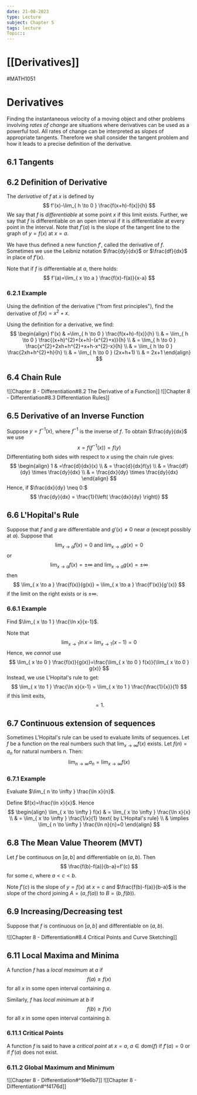 ```yaml
---
date: 21-08-2023
type: Lecture
subject: Chapter 5
tags: lecture
Topic:: 
---
```

# [[Derivatives]]
#MATH1051
# Derivatives

Finding the instantaneous velocity of a moving object and other problems involving *rates of change* are situations where derivatives can be used as a powerful tool. All rates of change can be interpreted as *slopes* of appropriate tangents. Therefore we shall consider the tangent problem and how it leads to a precise definition of the derivative.

## 6.1 Tangents

## 6.2 Definition of Derivative

The *derivative* of $f$ at $x$ is defined by 
$$
f'(x)-\lim_{ h \to 0 } \frac{f(x+h)-f(x)}{h}
$$
We say that $f$ is *differentiable* at some point $x$ if this limit exists. Further, we say that $f$ is differentiable on an open interval if it is differentiable at every point in the interval. Note that $f'(a)$ is the slope of the tangent line to the graph of $y=f(x)$ at $x=a.$

We have thus defined a new function $f'$, called the derivative of $f$. Sometimes we use the Leibniz notation $\frac{dy}{dx}$ or $\frac{df}{dx}$ in place of $f'(x).$

Note that if $f$ is differentiable at $a$, there holds:
$$
f'(a)=\lim_{ x \to a } \frac{f(x)-f(a)}{x-a}
$$

### 6.2.1 Example

Using the definition of the derivative ("from first principles"), find the derivative of $f(x)=x^{2}+x$.

Using the definition for a derivative, we find:
$$
\begin{align}
f'(x) & =\lim_{ h \to 0 } \frac{f(x+h)-f(x)}{h} \\
  & = \lim_{ h \to 0 } \frac{(x+h)^{2}+(x+h)-(x^{2}+x)}{h} \\
  & = \lim_{ h \to 0 } \frac{x^{2}+2xh+h^{2}+x+h-x^{2}-x}{h} \\
  & = \lim_{  h \to 0 } \frac{2xh+h^{2}+h}{h} \\
  & = \lim_{ h \to 0 } (2x+h+1) \\
  & = 2x+1
\end{align}
$$
## 6.4 Chain Rule

![[Chapter 8 - Differentiation#8.2 The Derivative of a Function]]
![[Chapter 8 - Differentiation#8.3 Differentiation Rules]]
## 6.5 Derivative of an Inverse Function

Suppose $y=f^{-1}(x)$, where $f^{-1}$ is the inverse of $f$. To obtain $\frac{dy}{dx}$ we use 
$$
x=f(f^{-1}(x))=f(y)
$$
Differentiating both sides with respect to $x$ using the chain rule gives:
$$
\begin{align}
1 & =\frac{d}{dx}(x)  \\
  & = \frac{d}{dx}f(y) \\
  & = \frac{df}{dy} \times \frac{dy}{dx}  \\
  & = \frac{dx}{dy} \times \frac{dy}{dx}
\end{align}
$$
Hence, if $\frac{dx}{dy} \neq 0:$
$$
\frac{dy}{dx} = \frac{1}{\left( \frac{dx}{dy} \right)}
$$
## 6.6 L'Hopital's Rule

Suppose that $f$ and $g$ are differentiable and $g'(x)\neq 0$ near $a$ (except possibly at $a$). Suppose that
$$
\lim_{ x \to a } f(x)=0  \text{ and } \lim_{ x \to a } g(x)=0
$$
or
$$
\lim_{ x \to a } f(x)=\pm \infty \text{ and } \lim_{  x \to a } g(x)=\pm \infty
$$
then
$$
\lim_{ x \to a } \frac{f(x)}{g(x)} = \lim_{ x \to a } \frac{f'(x)}{g'(x)}
$$
if the limit on the right exists or is $\pm \infty$.

### 6.6.1 Example

Find $\lim_{ x \to 1 } \frac{\ln x}{x-1}$.

Note that 
$$
\lim_{ x \to 1 } \ln x = \lim_{ x \to 1 } (x-1)=0
$$
Hence, we *cannot* use
$$
\lim_{ x \to 0 } \frac{f(x)}{g(x)}=\frac{\lim_{ x \to 0 } f(x)}{\lim_{ x \to 0 } g(x)}
$$
Instead, we use L'Hopital's rule to get:
$$
\lim_{ x \to 1 } \frac{\ln x}{x-1} = \lim_{ x \to 1 } \frac{\frac{1}{x}}{1}
$$
if this limit exits,
$$
=1.
$$
## 6.7 Continuous extension of sequences

Sometimes L'Hopital's rule can be used to evaluate limits of sequences. Let $f$ be a function on the real numbers such that $\lim_{ x \to \infty }f(x)$ exists. Let $f(n)=a_{n}$ for natural numbers $n$. Then:
$$
\lim_{ n \to \infty } a_{n} = \lim_{ x \to \infty } f(x)
$$
### 6.7.1 Example

Evaluate $\lim_{ n \to \infty } \frac{\ln x}{n}$.

Define $f(x)=\frac{\ln x}{x}$. Hence
$$
\begin{align}
\lim_{ x \to \infty } f(x)  & = \lim_{ x \to \infty } \frac{\ln x}{x} \\
  & = \lim_{ x \to \infty } \frac{1/x}{1} \text{ by L'Hopital's rule} \\
  & \implies \lim_{ n \to \infty } \frac{\ln n}{n}=0
\end{align}
$$
## 6.8 The Mean Value Theorem (MVT)

Let $f$ be continuous on $[a,b]$ and differentiable on $(a,b)$. Then
$$
\frac{f(b)-f(a)}{b-a}=f'(c)
$$
for some $c$, where $a<c<b$.

Note $f'(c)$ is the slope of $y=f(x)$ at $x=c$ and $\frac{f(b)-f(a)}{b-a}$ is the slope of the chord joining $A=(a,f(a))$ to $B=(b,f(b))$.

## 6.9 Increasing/Decreasing test

Suppose that $f$ is continuous on $[a,b]$ and differentiable on $(a,b)$.

![[Chapter 8 - Differentiation#8.4 Critical Points and Curve Sketching]]

## 6.11 Local Maxima and Minima

A function $f$ has a *local maximum* at $a$ if 
$$
f(a)\geq f(x)
$$
for all $x$ in some open interval containing $a$.

Similarly, $f$ has *local minimum* at $b$ if 
$$
f(b)\geq f(x)
$$
for all $x$ in some open interval containing $b$.

### 6.11.1 Critical Points

A function $f$ is said to have a *critical point* at $x=a$, $a \in \text{dom}(f)$ if $f'(a)=0$ or if $f'(a)$ does not exist.

### 6.11.2 Global Maximum and Minimum

![[Chapter 8 - Differentiation#^16e6b7]]
![[Chapter 8 - Differentiation#^f4176d]]
